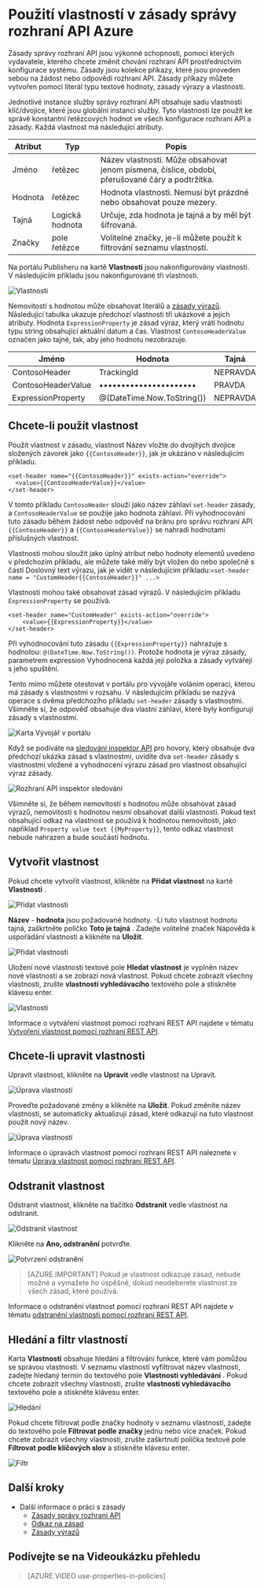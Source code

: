 <properties 
    pageTitle="Použití vlastností v zásady správy API Azure" 
    description="Naučte se používat vlastnosti do zásad správy rozhraní API Azure." 
    services="api-management" 
    documentationCenter="" 
    authors="steved0x" 
    manager="erikre" 
    editor=""/>

<tags 
    ms.service="api-management" 
    ms.workload="mobile" 
    ms.tgt_pltfrm="na" 
    ms.devlang="na" 
    ms.topic="article" 
    ms.date="10/25/2016" 
    ms.author="sdanie"/>


# <a name="how-to-use-properties-in-azure-api-management-policies"></a>Použití vlastností v zásady správy rozhraní API Azure

Zásady správy rozhraní API jsou výkonné schopnosti, pomocí kterých vydavatele, kterého chcete změnit chování rozhraní API prostřednictvím konfigurace systému. Zásady jsou kolekce příkazy, které jsou proveden sebou na žádost nebo odpovědi rozhraní API. Zásady příkazy můžete vytvořen pomocí literál typu textové hodnoty, zásady výrazy a vlastnosti. 

Jednotlivé instance služby správy rozhraní API obsahuje sadu vlastností klíč/dvojice, které jsou globální instanci služby. Tyto vlastnosti lze použít ke správě konstantní řetězcových hodnot ve všech konfigurace rozhraní API a zásady. Každá vlastnost má následující atributy.


| Atribut | Typ            | Popis                                                                                             |
|-----------|-----------------|---------------------------------------------------------------------------------------------------------|
| Jméno      | řetězec          | Název vlastnosti. Může obsahovat jenom písmena, číslice, období, přerušované čáry a podtržítka. |
| Hodnota     | řetězec          | Hodnota vlastnosti. Nemusí být prázdné nebo obsahovat pouze mezery.                           |
| Tajná    | Logická hodnota         | Určuje, zda hodnota je tajná a by měl být šifrovaná.                                |
| Značky      | pole řetězce | Volitelné značky, je-li můžete použít k filtrování seznamu vlastností.                               |

Na portálu Publisheru na kartě **Vlastnosti** jsou nakonfigurovány vlastnosti. V následujícím příkladu jsou nakonfigurované tři vlastnosti.

![Vlastnosti][api-management-properties]

Nemovitostí s hodnotou může obsahovat literálů a [zásady výrazů](https://msdn.microsoft.com/library/azure/dn910913.aspx). Následující tabulka ukazuje předchozí vlastnosti tři ukázkové a jejich atributy. Hodnota `ExpressionProperty` je zásad výraz, který vrátí hodnotu typu string obsahující aktuální datum a čas. Vlastnost `ContosoHeaderValue` označen jako tajné, tak, aby jeho hodnotu nezobrazuje.

| Jméno               | Hodnota                      | Tajná | Značky    |
|--------------------|----------------------------|--------|---------|
| ContosoHeader      | TrackingId                 | NEPRAVDA  | Contoso |
| ContosoHeaderValue | ••••••••••••••••••••••     | PRAVDA   | Contoso |
| ExpressionProperty | @(DateTime.Now.ToString()) | NEPRAVDA  |         |

## <a name="to-use-a-property"></a>Chcete-li použít vlastnost

Použít vlastnost v zásadu, vlastnost Název vložte do dvojitých dvojice složených závorek jako `{{ContosoHeader}}`, jak je ukázáno v následujícím příkladu.

    <set-header name="{{ContosoHeader}}" exists-action="override">
      <value>{{ContosoHeaderValue}}</value>
    </set-header>

V tomto příkladu `ContosoHeader` slouží jako název záhlaví `set-header` zásady, a `ContosoHeaderValue` se použije jako hodnota záhlaví. Při vyhodnocování tuto zásadu během žádost nebo odpověď na bránu pro správu rozhraní API `{{ContosoHeader}}` a `{{ContosoHeaderValue}}` se nahradí hodnotami příslušných vlastnost.

Vlastnosti mohou sloužit jako úplný atribut nebo hodnoty elementů uvedeno v předchozím příkladu, ale můžete také měly být vložen do nebo společně s částí Doslovný text výrazu, jak je vidět v následujícím příkladu:`<set-header name = "CustomHeader{{ContosoHeader}}" ...>`

Vlastnosti mohou také obsahovat zásad výrazů. V následujícím příkladu `ExpressionProperty` se používá.

    <set-header name="CustomHeader" exists-action="override">
        <value>{{ExpressionProperty}}</value>
    </set-header>

Při vyhodnocování tuto zásadu `{{ExpressionProperty}}` nahrazuje s hodnotou: `@(DateTime.Now.ToString())`. Protože hodnota je výraz zásady, parametrem expression Vyhodnocená každá její položka a zásady vytvářejí s jeho spuštění.

Tento mimo můžete otestovat v portálu pro vývojáře voláním operaci, kterou má zásady s vlastnostmi v rozsahu. V následujícím příkladu se nazývá operace s dvěma předchozího příkladu `set-header` zásady s vlastnostmi. Všimněte si, že odpověď obsahuje dva vlastní záhlaví, které byly konfigurují zásady s vlastnostmi.

![Karta Vývojář v portálu][api-management-send-results]

Když se podíváte na [sledování inspektor API](api-management-howto-api-inspector.md) pro hovory, který obsahuje dva předchozí ukázka zásad s vlastnostmi, uvidíte dva `set-header` zásady s vlastnostmi vložené a vyhodnocení výrazu zásad pro vlastnost obsahující výraz zásady.

![Rozhraní API inspektor sledování][api-management-api-inspector-trace]

Všimněte si, že během nemovitostí s hodnotou může obsahovat zásad výrazů, nemovitostí s hodnotou nesmí obsahovat další vlastnosti. Pokud text obsahující odkaz na vlastnost se používá k hodnotou nemovitosti, jako například `Property value text {{MyProperty}}`, tento odkaz vlastnost nebude nahrazen a bude součástí hodnotu.

## <a name="to-create-a-property"></a>Vytvořit vlastnost

Pokud chcete vytvořit vlastnost, klikněte na **Přidat vlastnost** na kartě **Vlastnosti** .

![Přidat vlastnosti][api-management-properties-add-property-menu]

**Název** - **hodnota** jsou požadované hodnoty. -Li tuto vlastnost hodnotu tajná, zaškrtněte políčko **Toto je tajná** . Zadejte volitelné značek Nápověda k uspořádání vlastnosti a klikněte na **Uložit**.

![Přidat vlastnosti][api-management-properties-add-property]

Uložení nové vlastnosti textové pole **Hledat vlastnost** je vyplněn název nové vlastnosti a se zobrazí nová vlastnost. Pokud chcete zobrazit všechny vlastnosti, zrušte **vlastností vyhledávacího** textového pole a stiskněte klávesu enter.

![Vlastnosti][api-management-properties-property-saved]

Informace o vytváření vlastnost pomocí rozhraní REST API najdete v tématu [Vytvoření vlastnost pomocí rozhraní REST API](https://msdn.microsoft.com/library/azure/mt651775.aspx#Put).

## <a name="to-edit-a-property"></a>Chcete-li upravit vlastnosti

Upravit vlastnost, klikněte na **Upravit** vedle vlastnost na Upravit.

![Úprava vlastností][api-management-properties-edit]

Proveďte požadované změny a klikněte na **Uložit**. Pokud změníte název vlastnosti, se automaticky aktualizují zásad, které odkazují na tuto vlastnost použít nový název.

![Úprava vlastností][api-management-properties-edit-property]

Informace o úpravách vlastnost pomocí rozhraní REST API naleznete v tématu [Úprava vlastnost pomocí rozhraní REST API](https://msdn.microsoft.com/library/azure/mt651775.aspx#Patch).

## <a name="to-delete-a-property"></a>Odstranit vlastnost

Odstranit vlastnost, klikněte na tlačítko **Odstranit** vedle vlastnost na odstranit.

![Odstranit vlastnost][api-management-properties-delete]

Klikněte na **Ano, odstranění** potvrďte.

![Potvrzení odstranění][api-management-delete-confirm]

>[AZURE.IMPORTANT] Pokud je vlastnost odkazuje zásad, nebude možné a vymažete ho úspěšně, dokud neodeberete vlastnost ze všech zásad, které používá.

Informace o odstranění vlastnost pomocí rozhraní REST API najdete v tématu [odstranění vlastnosti pomocí rozhraní REST API](https://msdn.microsoft.com/library/azure/mt651775.aspx#Delete).

## <a name="to-search-and-filter-properties"></a>Hledání a filtr vlastností

Karta **Vlastnosti** obsahuje hledání a filtrování funkce, které vám pomůžou se správou vlastnosti. V seznamu vlastností vyfiltrovat název vlastnosti, zadejte hledaný termín do textového pole **Vlastnosti vyhledávání** . Pokud chcete zobrazit všechny vlastnosti, zrušte **vlastností vyhledávacího** textového pole a stiskněte klávesu enter.

![Hledání][api-management-properties-search]

Pokud chcete filtrovat podle značky hodnoty v seznamu vlastností, zadejte do textového pole **Filtrovat podle značky** jednu nebo více značek. Pokud chcete zobrazit všechny vlastnosti, zrušte zaškrtnutí políčka textové pole **Filtrovat podle klíčových slov** a stiskněte klávesu enter.

![Filtr][api-management-properties-filter]

## <a name="next-steps"></a>Další kroky

-   Další informace o práci s zásady
    -   [Zásady správy rozhraní API](api-management-howto-policies.md)
    -   [Odkaz na zásad](https://msdn.microsoft.com/library/azure/dn894081.aspx)
    -   [Zásady výrazů](https://msdn.microsoft.com/library/azure/dn910913.aspx)

## <a name="watch-a-video-overview"></a>Podívejte se na Videoukázku přehledu

> [AZURE.VIDEO use-properties-in-policies]

[api-management-properties]: ./media/api-management-howto-properties/api-management-properties.png
[api-management-properties-add-property]: ./media/api-management-howto-properties/api-management-properties-add-property.png
[api-management-properties-edit-property]: ./media/api-management-howto-properties/api-management-properties-edit-property.png
[api-management-properties-add-property-menu]: ./media/api-management-howto-properties/api-management-properties-add-property-menu.png
[api-management-properties-property-saved]: ./media/api-management-howto-properties/api-management-properties-property-saved.png
[api-management-properties-delete]: ./media/api-management-howto-properties/api-management-properties-delete.png
[api-management-properties-edit]: ./media/api-management-howto-properties/api-management-properties-edit.png
[api-management-delete-confirm]: ./media/api-management-howto-properties/api-management-delete-confirm.png
[api-management-properties-search]: ./media/api-management-howto-properties/api-management-properties-search.png
[api-management-send-results]: ./media/api-management-howto-properties/api-management-send-results.png
[api-management-properties-filter]: ./media/api-management-howto-properties/api-management-properties-filter.png
[api-management-api-inspector-trace]: ./media/api-management-howto-properties/api-management-api-inspector-trace.png

